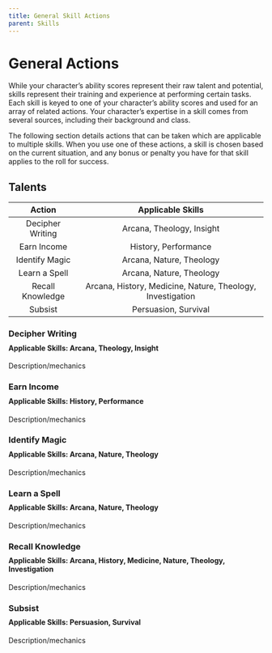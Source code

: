 ```yaml
---
title: General Skill Actions
parent: Skills
---
```


# General Actions
While your character’s ability scores represent their raw talent and potential, skills represent their training and experience at performing certain tasks. Each skill is keyed to one of your character’s ability scores and used for an array of related actions. Your character’s expertise in a skill comes from several sources, including their background and class.

The following section details actions that can be taken which are applicable to multiple skills. When you use one of these actions, a skill is chosen based on the current situation, and any bonus or penalty you have for that skill applies to the roll for success. 

## Talents

| Action | Applicable Skills |
|:------:|:-------------:|
| Decipher Writing | Arcana, Theology, Insight |
| Earn Income | History, Performance |
| Identify Magic | Arcana, Nature, Theology |
| Learn a Spell | Arcana, Nature, Theology |
| Recall Knowledge | Arcana, History, Medicine, Nature, Theology, Investigation |
| Subsist | Persuasion, Survival |

### Decipher Writing

<div style="margin-top:-10px;"></div>

#### Applicable Skills: Arcana, Theology, Insight
Description/mechanics

### Earn Income

<div style="margin-top:-10px;"></div>

#### Applicable Skills: History, Performance
Description/mechanics

### Identify Magic

<div style="margin-top:-10px;"></div>

#### Applicable Skills: Arcana, Nature, Theology
Description/mechanics

### Learn a Spell

<div style="margin-top:-10px;"></div>

#### Applicable Skills: Arcana, Nature, Theology
Description/mechanics

### Recall Knowledge

<div style="margin-top:-10px;"></div>

#### Applicable Skills: Arcana, History, Medicine, Nature, Theology, Investigation
Description/mechanics

### Subsist

<div style="margin-top:-10px;"></div>

#### Applicable Skills: Persuasion, Survival
Description/mechanics
